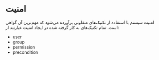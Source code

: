 # امنیت

امنیت سیستم با استفاده از تکنیک‌های متفاوتی برآورده می‌شود که مهم‌ترین آن گواهی است. تمام تکنیک‌های به کار گرفته شده در ایجاد امنیت عبارتند از:

- user
- group
- permission
- precondition

